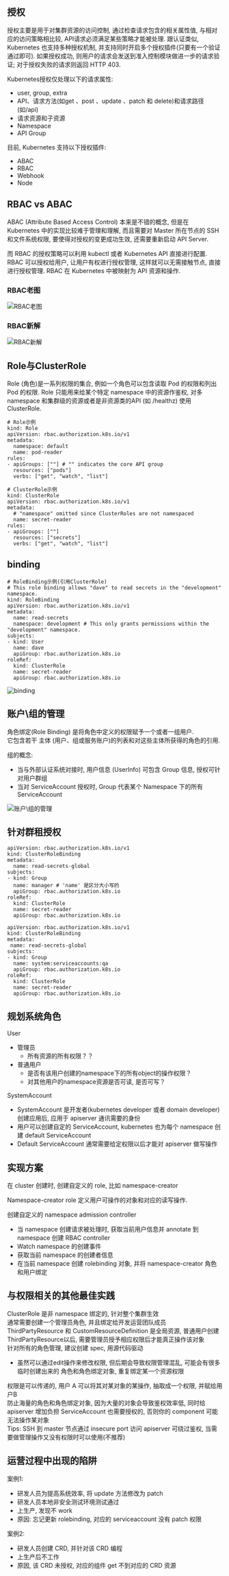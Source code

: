 ## 授权


授权主要是用于对集群资源的访问控制, 通过检查请求包含的相关属性值, 与相对应的访问策略相比较, API请求必须满足某些策略才能被处理. 跟认证类似, Kubernetes 也支持多种授权机制, 并支持同时开启多个授权插件(只要有一个验证通过即可). 如果授权成功, 则用户的请求会发送到准入控制模块做进一步的请求验证; 对于授权失败的请求则返回 HTTP 403. 

Kubernetes授权仅处理以下的请求属性: 

- user, group, extra
- API、请求方法(如get 、post 、update 、patch 和 delete)和请求路径(如/api)
- 请求资源和子资源
- Namespace
- API Group

目前, Kubernetes 支持以下授权插件: 

- ABAC
- RBAC
- Webhook
- Node

## RBAC vs ABAC

ABAC (Attribute Based Access Control) 本来是不错的概念, 但是在 Kubernetes 中的实现比较难于管理和理解, 而且需要对 Master 所在节点的 SSH 和文件系统权限, 要使得对授权的变更成功生效, 还需要重新启动 API Server. 

而 RBAC 的授权策略可以利用 kubectl 或者 Kubernetes API 直接进行配置. RBAC 可以授权给用户, 让用户有权进行授权管理, 这样就可以无需接触节点, 直接进行授权管理. RBAC 在 Kubernetes 中被映射为 API 资源和操作. 
### RBAC老图
![RBAC老图](images/RBAC%E8%80%81%E5%9B%BE.png)
### RBAC新解
![RBAC新解](images/RBAC%E6%96%B0%E8%A7%A3.png)
## Role与ClusterRole
Role (角色)是一系列权限的集合, 例如一个角色可以包含读取 Pod 的权限和列出 Pod 的权限. Role 只能用来给某个特定 namespace 中的资源作鉴权, 对多 namespace 和集群级的资源或者是非资源类的API (如 /healthz) 使用 ClusterRole. 
```
# Role示例
kind: Role
apiVersion: rbac.authorization.k8s.io/v1
metadata:
  namespace: default
  name: pod-reader
rules:
- apiGroups: [""] # "" indicates the core API group
  resources: ["pods"]
  verbs: ["get", "watch", "list"]
```

```
# ClusterRole示例
kind: ClusterRole
apiVersion: rbac.authorization.k8s.io/v1
metadata:
  # "namespace" omitted since ClusterRoles are not namespaced
  name: secret-reader
rules:
- apiGroups: [""]
  resources: ["secrets"]
  verbs: ["get", "watch", "list"]
```
## binding
```
# RoleBinding示例(引用ClusterRole)
# This role binding allows "dave" to read secrets in the "development" namespace.
kind: RoleBinding
apiVersion: rbac.authorization.k8s.io/v1
metadata:
  name: read-secrets
  namespace: development # This only grants permissions within the "development" namespace.
subjects:
- kind: User
  name: dave
  apiGroup: rbac.authorization.k8s.io
roleRef:
  kind: ClusterRole
  name: secret-reader
  apiGroup: rbac.authorization.k8s.io
```
![binding](images/binding.png)

## 账户\组的管理
角色绑定(Role Binding)  是将角色中定义的权限赋予一个或者一组用户. <br>
它包含若干 主体  (用户、组或服务账户)的列表和对这些主体所获得的角色的引用. 

组的概念: 

- 当与外部认证系统对接时, 用户信息 (UserInfo) 可包含 Group 信息, 授权可针对用户群组
- 当对 ServiceAccount 授权时, Group 代表某个 Namespace 下的所有 ServiceAccount

![账户\组的管理](images/%E8%B4%A6%E6%88%B7%26%E7%BB%84%E7%9A%84%E7%AE%A1%E7%90%86.png)
## 针对群租授权
```
apiVersion: rbac.authorization.k8s.io/v1
kind: ClusterRoleBinding
metadata:
  name: read-secrets-global
subjects:
- kind: Group
  name: manager # 'name' 是区分大小写的
  apiGroup: rbac.authorization.k8s.io
roleRef:
  kind: ClusterRole
  name: secret-reader
  apiGroup: rbac.authorization.k8s.io
```

```
apiVersion: rbac.authorization.k8s.io/v1
kind: ClusterRoleBinding
metadata:
 name: read-secrets-global
subjects:
- kind: Group
  name: system:serviceaccounts:qa
  apiGroup: rbac.authorization.k8s.io
roleRef:
  kind: ClusterRole
  name: secret-reader
  apiGroup: rbac.authorization.k8s.io
```
## 规划系统角色
User

- 管理员
    - 所有资源的所有权限？？
- 普通用户
    - 是否有该用户创建的namespace下的所有object的操作权限？
    - 对其他用户的namespace资源是否可读, 是否可写？

SystemAccount

- SystemAccount 是开发者(kubernetes developer 或者 domain developer)创建应用后, 应用于 apiserver 通讯需要的身份
- 用户可以创建自定的 ServiceAccount, kubernetes 也为每个 namespace 创建 default ServiceAccount
- Default ServiceAccount 通常需要给定权限以后才能对 apiserver 做写操作

## 实现方案
在 cluster 创建时, 创建自定义的 role, 比如 namespace-creator

Namespace-creator role 定义用户可操作的对象和对应的读写操作. 

创建自定义的 namespace admission controller

- 当 namespace 创建请求被处理时, 获取当前用户信息并 annotate 到 namespace 创建 RBAC controller
- Watch namespace 的创建事件
- 获取当前 namespace 的创建者信息
- 在当前 namespace 创建 rolebinding 对象, 并将 namespace-creator 角色和用户绑定

## 与权限相关的其他最佳实践
ClusterRole 是非 namespace 绑定的, 针对整个集群生效<br>
通常需要创建一个管理员角色, 并且绑定给开发运营团队成员<br>
ThirdPartyResource 和 CustomResourceDefinition 是全局资源, 普通用户创建 ThirdPartyResource以后, 需要管理员授予相应权限后才能真正操作该对象<br>
针对所有的角色管理, 建议创建 spec, 用源代码驱动<br>

- 虽然可以通过edit操作来修改权限, 但后期会导致权限管理混乱, 可能会有很多临时创建出来的 角色和角色绑定对象, 重复绑定某一个资源权限

权限是可以传递的, 用户 A 可以将其对某对象的某操作, 抽取成一个权限, 并赋给用户B<br>
防止海量的角色和角色绑定对象, 因为大量的对象会导致鉴权效率低, 同时给 apiserver 增加负担 ServiceAccount 也需要授权的, 否则你的 component 可能无法操作某对象<br>
Tips: SSH 到 master 节点通过 insecure port 访问 apiserver 可绕过鉴权, 当需要做管理操作又没有权限时可以使用(不推荐)<br>

## 运营过程中出现的陷阱
案例1:

- 研发人员为提高系统效率, 将 update 方法修改为 patch
- 研发人员本地非安全测试环境测试通过
- 上生产, 发现不 work
- 原因: 忘记更新 rolebinding, 对应的 serviceaccount 没有 patch 权限

案例2:

- 研发人员创建 CRD, 并针对该 CRD 编程
- 上生产后不工作
- 原因, 该 CRD 未授权, 对应的组件 get 不到对应的 CRD 资源
